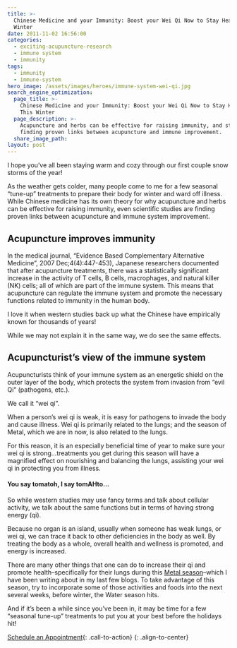 ```yaml
---
title: >-
  Chinese Medicine and your Immunity: Boost your Wei Qi Now to Stay Healthy This
  Winter
date: 2011-11-02 16:56:00
categories:
  - exciting-acupuncture-research
  - immune system
  - immunity
tags:
  - immunity
  - immune-system
hero_image: /assets/images/heroes/immune-system-wei-qi.jpg
search_engine_optimization:
  page_title: >-
    Chinese Medicine and your Immunity: Boost your Wei Qi Now to Stay Healthy
    This Winter
  page_description: >-
    Acupuncture and herbs can be effective for raising immunity, and studies are
    finding proven links between acupuncture and immune improvement.
  share_image_path:
layout: post
---
```


I hope you’ve all been staying warm and cozy through our first couple snow storms of the year!

As the weather gets colder, many people come to me for a few seasonal “tune-up” treatments to prepare their body for winter and ward off illness. While Chinese medicine has its own theory for why acupuncture and herbs can be effective for raising immunity, even scientific studies are finding proven links between acupuncture and immune system improvement.

## Acupuncture improves immunity

In the medical journal, “Evidence Based Complementary Alternative Medicine”, 2007 Dec;4(4):447-453), Japanese researchers documented that after acupuncture treatments, there was a statistically significant increase in the activity of T cells, B cells, macrophages, and natural killer (NK) cells; all of which are part of the immune system. This means that acupuncture can regulate the immune system and promote the necessary functions related to immunity in the human body.

I love it when western studies back up what the Chinese have empirically known for thousands of years!

While we may not explain it in the same way, we do see the same effects.

## Acupuncturist’s view of the immune system

Acupuncturists think of your immune system as an energetic shield on the outer layer of the body, which protects the system from invasion from “evil Qi” (pathogens, etc.).

We call it “wei qi”.

When a person’s wei qi is weak, it is easy for pathogens to invade the body and cause illness. Wei qi is primarily related to the lungs; and the season of Metal, which we are in now, is also related to the lungs.

For this reason, it is an especially beneficial time of year to make sure your wei qi is strong…treatments you get during this season will have a magnified effect on nourishing and balancing the lungs, assisting your wei qi in protecting you from illness.

#### You say tomatoh, I say tomAHto…

So while western studies may use fancy terms and talk about cellular activity, we talk about the same functions but in terms of having strong energy (qi).

Because no organ is an island, usually when someone has weak lungs, or wei qi, we can trace it back to other deficiencies in the body as well. By treating the body as a whole, overall health and wellness is promoted, and energy is increased.

There are many other things that one can do to increase their qi and promote health–specifically for their lungs during this [Metal season](/2017/06/19/out-of-the-wood-and-into-the-fire-more-tips-for-keeping-your-fire-element-balanced-this-summer/)–which I have been writing about in my last few blogs. To take advantage of this season, try to incorporate some of those activities and foods into the next several weeks, before winter, the Water season hits.

And if it’s been a while since you’ve been in, it may be time for a few “seasonal tune-up” treatments to put you at your best before the holidays hit!

[Schedule an Appointment](/make-an-appointment/){: .call-to-action}
{: .align-to-center}